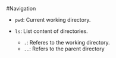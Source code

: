#Navigation

- `pwd`: Current working directory.

- `ls`: List content of directories.

	- `.`: Referes to the working directory.
	- `..`: Refers to the parent directory
